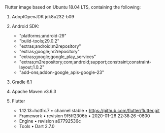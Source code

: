 Flutter image based on Ubuntu 18.04 LTS, containing the following:

1. AdoptOpenJDK jdk8u232-b09
2. Android SDK: 

	* "platforms;android-29" 
	* "build-tools;29.0.2" 
	* "extras;android;m2repository" 
	* "extras;google;m2repository" 
	* "extras;google;google_play_services" 
	* "extras;m2repository;com;android;support;constraint;constraint-layout;1.0.2" 
	* "add-ons;addon-google_apis-google-23"

3. Gradle 6.1
4. Apache Maven v3.6.3
5. Flutter 

   * 1.12.13+hotfix.7 • channel stable • https://github.com/flutter/flutter.git
   * Framework • revision 9f5ff2306b • 2020-01-26 22:38:26 -0800
   * Engine • revision a67792536c
   * Tools • Dart 2.7.0
